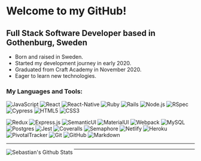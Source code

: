 # Welcome to my GitHub!


## Full Stack Software Developer based in Gothenburg, Sweden

- Born and raised in Sweden.
- Started my development journey in early 2020.
- Graduated from Craft Academy in November 2020.
- Eager to learn new technologies.


### My Languages and Tools:


![JavaScript](https://img.shields.io/badge/-JavaScript-black?style=flat-square&logo=javascript)
![React](https://img.shields.io/badge/-React-black?style=flat-square&logo=react)
![React-Native](https://img.shields.io/badge/react_native%20-%2320232a.svg?&style=flat-square&logo=react-native)
![Ruby](https://img.shields.io/badge/-Ruby-CC342D?style=flat-square&logo=ruby)
![Rails](https://img.shields.io/badge/-Ruby%20on%20Rails-CC0000?style=flat-square&logo=ruby-on-rails)
![Node.js](https://img.shields.io/badge/-Nodejs-black?style=flat-square&logo=Node.js)
![RSpec](https://img.shields.io/badge/-RSpec-red?430098?style=flat-square)
![Cypress](https://img.shields.io/badge/-Cypress-17202C?style=flat-square&logo=cypress)
![HTML5](https://img.shields.io/badge/-HTML5-E34F26?style=flat-square&logo=html5&logoColor=white)
![CSS3](https://img.shields.io/badge/-CSS3-1572B6?style=flat-square&logo=css3)


![Redux](https://img.shields.io/badge/-Redux-764ABC?style=flat-square&logo=redux)
![Express.js](https://img.shields.io/badge/-Express-430098?style=flat-square)
![SemanticUI](https://img.shields.io/badge/-Semantic%20UI-430098?style=flat-square)
![MaterialUI](https://img.shields.io/badge/material%20ui%20-%230081CB.svg?&style=flat-square&logo=materialui)
![Webpack](https://img.shields.io/badge/webpack%20-%238DD6F9.svg?&style=flat-square&logo=webpack)
![MySQL](https://img.shields.io/badge/mysql-%2300f.svg?&style=flat-square&logo=mysql)
![Postgres](https://img.shields.io/badge/-PostgreSQL-336791?style=flat-square&logo=postgresql)
![Jest](https://img.shields.io/badge/-Jest-C21325?style=flat-square&logo=jest)
![Coveralls](https://img.shields.io/badge/-Coveralls-3F5767?style=flat-square&logo=coveralls)
![Semaphore](https://img.shields.io/badge/-Semaphore-grey?19A974?style=flat-square&logo=semaphore-ci)
![Netlify](https://img.shields.io/badge/-Netlify-black?00C7B7?style=flat-square&logo=netlify)
![Heroku](https://img.shields.io/badge/-Heroku-430098?style=flat-square&logo=heroku)
![PivotalTracker](https://img.shields.io/badge/-Pivotal%20Tracker-430098?style=flat-square&logo=pivotaltracker)
![Git](https://img.shields.io/badge/-Git-black?style=flat-square&logo=git)
![GitHub](https://img.shields.io/badge/-GitHub-181717?style=flat-square&logo=github)
![Markdown](https://img.shields.io/badge/markdown-%23000000.svg?&style=flat-square&logo=markdown)

---

<img align="left" alt="Sebastian's Github Stats" src="https://github-readme-stats.vercel.app/api?username=SebastianN97&show_icons=true&hide_border=true" />

---